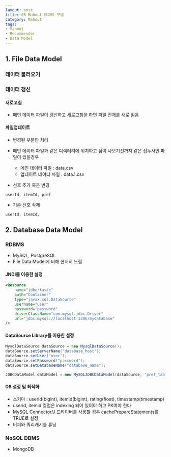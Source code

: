 ```yaml
---
layout: post
title: 05 Mahout 데이터 모델
category: Mahout
tags:
- Mahout
- Recommender
- Data Model
---
```

## 1. File Data Model

### 데이터 불러오기


### 데이터 갱신
#### 새로고침
- 메인 데이터 파일이 갱신하고 새로고침을 하면 파일 전체를 새로 읽음

#### 파일업데이트
- 변경된 부분만 처리
- 메인 데이터 파일과 같은 디렉터리에 위치하고 점이 나오기전까지 같은 접두사인 파일이 있을경우
    - 메인 데이터 파일 : data.csv
    - 업데이트 데이터 파일 : data.1.csv 

- 선호 추가 혹은 변경

```
userId, itemId, pref
```

- 기존 선호 삭제

```
userId, itemId,
```

## 2. Database Data Model

### RDBMS
- MySQL, PostgreSQL
- File Data Model에 비해 현저히 느림


#### JNDI를 이용한 설정

```XML
<Resource 
    name="jdbc/taste"
    auth="Container"
    type="javax.sql.DataSource"
    username="user"
    password="password"
    driverClassName="com.mysql.jdbc.Driver"
    url="jdbc:mysql://localhost:3306/mydatabase"
/>
```

#### DataSource Library를 이용한 설정

```java
MysqlDataSource dataSource = new MysqlDataSource();
dataSource.setServerName("database_host");
dataSource.setUser("user");
dataSource.setPassword("password");
dataSource.setDatabaseName("database_name");

JDBCDataModel dataModel = new MySQLJDBCDataModel(dataSource, "pref_table", "user_column", "item_column", "pref_column"); 
```

#### DB 설정 및 최적화
- 스키마 : userid(bigint), itemid(bigint), rating(float), timestamp(timestamp)
- userid, itemid 컬럼은 indexing 되어 있어야 하고 PK여야 한다
- MySQL Connector/J 드라이버를 사용할 경우 cachePrepareStatements를 TRUE로 설정
- 버퍼와 쿼리캐시를 튜닝


### NoSQL DBMS
- MongoDB